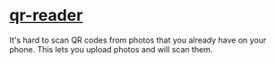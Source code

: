 # [qr-reader](https://qr.meza.io)

It's hard to scan QR codes from photos that you already have on your phone. This lets you upload photos and will scan them.
